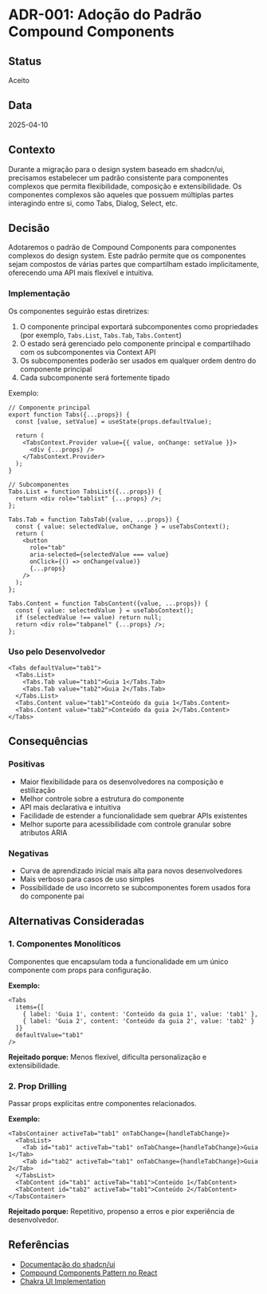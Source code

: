 # ADR-001: Adoção do Padrão Compound Components

## Status
Aceito

## Data
2025-04-10

## Contexto
Durante a migração para o design system baseado em shadcn/ui, precisamos estabelecer um padrão consistente para componentes complexos que permita flexibilidade, composição e extensibilidade. Os componentes complexos são aqueles que possuem múltiplas partes interagindo entre si, como Tabs, Dialog, Select, etc.

## Decisão
Adotaremos o padrão de Compound Components para componentes complexos do design system. Este padrão permite que os componentes sejam compostos de várias partes que compartilham estado implicitamente, oferecendo uma API mais flexível e intuitiva.

### Implementação
Os componentes seguirão estas diretrizes:

1. O componente principal exportará subcomponentes como propriedades (por exemplo, `Tabs.List`, `Tabs.Tab`, `Tabs.Content`)
2. O estado será gerenciado pelo componente principal e compartilhado com os subcomponentes via Context API
3. Os subcomponentes poderão ser usados em qualquer ordem dentro do componente principal
4. Cada subcomponente será fortemente tipado

Exemplo:

```tsx
// Componente principal
export function Tabs({...props}) {
  const [value, setValue] = useState(props.defaultValue);
  
  return (
    <TabsContext.Provider value={{ value, onChange: setValue }}>
      <div {...props} />
    </TabsContext.Provider>
  );
}

// Subcomponentes
Tabs.List = function TabsList({...props}) {
  return <div role="tablist" {...props} />;
};

Tabs.Tab = function TabsTab({value, ...props}) {
  const { value: selectedValue, onChange } = useTabsContext();
  return (
    <button 
      role="tab"
      aria-selected={selectedValue === value}
      onClick={() => onChange(value)}
      {...props}
    />
  );
};

Tabs.Content = function TabsContent({value, ...props}) {
  const { value: selectedValue } = useTabsContext();
  if (selectedValue !== value) return null;
  return <div role="tabpanel" {...props} />;
};
```

### Uso pelo Desenvolvedor

```tsx
<Tabs defaultValue="tab1">
  <Tabs.List>
    <Tabs.Tab value="tab1">Guia 1</Tabs.Tab>
    <Tabs.Tab value="tab2">Guia 2</Tabs.Tab>
  </Tabs.List>
  <Tabs.Content value="tab1">Conteúdo da guia 1</Tabs.Content>
  <Tabs.Content value="tab2">Conteúdo da guia 2</Tabs.Content>
</Tabs>
```

## Consequências

### Positivas
- Maior flexibilidade para os desenvolvedores na composição e estilização
- Melhor controle sobre a estrutura do componente
- API mais declarativa e intuitiva
- Facilidade de estender a funcionalidade sem quebrar APIs existentes
- Melhor suporte para acessibilidade com controle granular sobre atributos ARIA

### Negativas
- Curva de aprendizado inicial mais alta para novos desenvolvedores
- Mais verboso para casos de uso simples
- Possibilidade de uso incorreto se subcomponentes forem usados fora do componente pai

## Alternativas Consideradas

### 1. Componentes Monolíticos
Componentes que encapsulam toda a funcionalidade em um único componente com props para configuração.

**Exemplo:**
```tsx
<Tabs 
  items={[
    { label: 'Guia 1', content: 'Conteúdo da guia 1', value: 'tab1' },
    { label: 'Guia 2', content: 'Conteúdo da guia 2', value: 'tab2' }
  ]}
  defaultValue="tab1"
/>
```

**Rejeitado porque:** Menos flexível, dificulta personalização e extensibilidade.

### 2. Prop Drilling
Passar props explícitas entre componentes relacionados.

**Exemplo:**
```tsx
<TabsContainer activeTab="tab1" onTabChange={handleTabChange}>
  <TabsList>
    <Tab id="tab1" activeTab="tab1" onTabChange={handleTabChange}>Guia 1</Tab>
    <Tab id="tab2" activeTab="tab1" onTabChange={handleTabChange}>Guia 2</Tab>
  </TabsList>
  <TabContent id="tab1" activeTab="tab1">Conteúdo 1</TabContent>
  <TabContent id="tab2" activeTab="tab1">Conteúdo 2</TabContent>
</TabsContainer>
```

**Rejeitado porque:** Repetitivo, propenso a erros e pior experiência de desenvolvedor.

## Referências
- [Documentação do shadcn/ui](https://ui.shadcn.com/docs)
- [Compound Components Pattern no React](https://kentcdodds.com/blog/compound-components-with-react-hooks)
- [Chakra UI Implementation](https://chakra-ui.com/) 